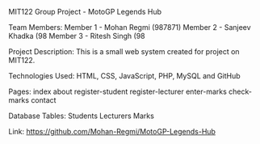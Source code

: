 MIT122 Group Project - MotoGP Legends Hub

Team Members:
Member 1 - Mohan Regmi (987871)
Member 2 - Sanjeev Khadka (98
Member 3 - Ritesh Singh (98

Project Description:
This is a small web system created for project on MIT122.

Technologies Used:
HTML, CSS, JavaScript, PHP, MySQL and GitHub

Pages:
index
about
register-student
register-lecturer
enter-marks
check-marks
contact

Database Tables:
Students
Lecturers
Marks

Link:
https://github.com/Mohan-Regmi/MotoGP-Legends-Hub
